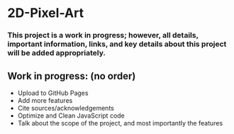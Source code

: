 # 2D-Pixel-Art

### This project is a work in progress; however, all details, important information, links, and key details about this project will be added appropriately.

## Work in progress: (no order)
- Upload to GitHub Pages
- Add more features
- Cite sources/acknowledgements
- Optimize and Clean JavaScript code
- Talk about the scope of the project, and most importantly the features
